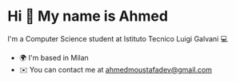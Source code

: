Hi 👋 My name is Ahmed
==============================================================================================================================

I'm a Computer Science student at Istituto Tecnico Luigi Galvani 💻

* 🌍  I'm based in Milan
* ✉️  You can contact me at [ahmedmoustafadev@gmail.com](mailto:ahmedmoustafadev@gmail.com)
